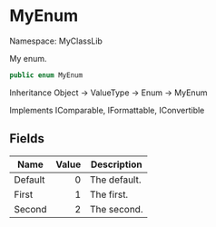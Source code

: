 # MyEnum

Namespace: MyClassLib

My enum.

```csharp
public enum MyEnum
```

Inheritance Object → ValueType → Enum → MyEnum

Implements IComparable, IFormattable, IConvertible

## Fields

| Name | Value | Description |
| --- | --: | --- |
| Default | 0 | The default. |
| First | 1 | The first. |
| Second | 2 | The second. |
